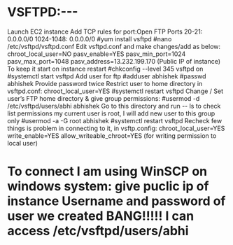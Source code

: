 VSFTPD:---
===========================================================================
Launch EC2 instance
Add TCP rules for port:Open FTP Ports 
20-21: 0.0.0.0/0
1024-1048: 0.0.0.0/0
#yum install vsftpd
#nano /etc/vsftpd/vsftpd.conf
Edit vsftpd.conf and make changes/add as below:
chroot_local_user=NO
pasv_enable=YES
pasv_min_port=1024
pasv_max_port=1048
pasv_address=13.232.199.170 (Public IP of instance)
To keep it start on instance restart
#chkconfig --level 345 vsftpd on
#systemctl start vsftpd
Add user for ftp
#adduser abhishek
#passwd abhishek
Provide password twice
Restrict user to home directory in vsftpd.conf:
chroot_local_user=YES
#systemctl restart vsftpd
Change / Set user’s FTP home directory & give group permissions:
#usermod -d /etc/vsftpd/users/abhi  abhishek
Go to this directory and run -- ls to check list permissions
my current user is root, I will add new user to this group only
#usermod -a -G root abhishek
#systemctl restart vsftpd
Recheck few things is problem in connecting to it, in vsftp.config:
chroot_local_user=YES
write_enable=YES
allow_writeable_chroot=YES (for writing permission to local user)

To connect I am using WinSCP on windows system:
give puclic ip of instance 
Username and password of user we created
BANG!!!!! I can access /etc/vsftpd/users/abhi
==========================================================================
